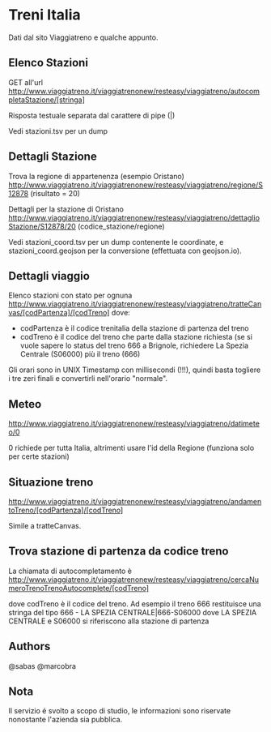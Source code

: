 Treni Italia
========

Dati dal sito Viaggiatreno e qualche appunto.

Elenco Stazioni
---------------
GET all'url
http://www.viaggiatreno.it/viaggiatrenonew/resteasy/viaggiatreno/autocompletaStazione/[stringa]

Risposta testuale separata dal carattere di pipe (|)

Vedi stazioni.tsv per un dump

Dettagli Stazione
-----------------
Trova la regione di appartenenza (esempio Oristano)
http://www.viaggiatreno.it/viaggiatrenonew/resteasy/viaggiatreno/regione/S12878 (risultato = 20)

Dettagli per la stazione di Oristano
http://www.viaggiatreno.it/viaggiatrenonew/resteasy/viaggiatreno/dettaglioStazione/S12878/20
(codice_stazione/regione)

Vedi stazioni_coord.tsv per un dump contenente le coordinate, e stazioni_coord.geojson per la conversione (effettuata con geojson.io).

Dettagli viaggio
----------------
Elenco stazioni con stato per ognuna
http://www.viaggiatreno.it/viaggiatrenonew/resteasy/viaggiatreno/tratteCanvas/[codPartenza]/[codTreno]
dove:
- codPartenza è il codice trenitalia della stazione di partenza del treno
- codTreno è il codice del treno che parte dalla stazione richiesta
(se si vuole sapere lo status del treno 666 a Brignole, richiedere La Spezia Centrale (S06000) più il treno (666)

Gli orari sono in UNIX Timestamp con millisecondi (!!!), quindi basta togliere i tre zeri finali e convertirli nell'orario "normale".

Meteo
-------
http://www.viaggiatreno.it/viaggiatrenonew/resteasy/viaggiatreno/datimeteo/0

0 richiede per tutta Italia, altrimenti usare l'id della Regione (funziona solo per certe stazioni)

Situazione treno
---------

http://www.viaggiatreno.it/viaggiatrenonew/resteasy/viaggiatreno/andamentoTreno/[codPartenza]/[codTreno]

Simile a tratteCanvas.

Trova stazione di partenza da codice treno
-----------
La chiamata di autocompletamento è
http://www.viaggiatreno.it/viaggiatrenonew/resteasy/viaggiatreno/cercaNumeroTrenoTrenoAutocomplete/[codTreno]

dove codTreno è il codice del treno. Ad esempio il treno 666 restituisce una stringa del tipo
666 - LA SPEZIA CENTRALE|666-S06000
dove LA SPEZIA CENTRALE e S06000 si riferiscono alla stazione di partenza


Authors
-------
@sabas
@marcobra

Nota
----
Il servizio é svolto a scopo di studio, le informazioni sono riservate nonostante l'azienda sia pubblica.